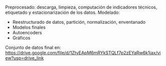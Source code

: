 Preprocesado: descarga, limpieza, computación de indicadores técnicos, etiquetado y estacionarización de los datos.
Modelado: 
* Reestructurado de datos, partición, normalización, enventanado
* Modelos finales
* Autoencoders
* Gráficos

Conjunto de datos final en: https://drive.google.com/file/d/1ZtyEApM6mRYkSTQLf7p2zEYaRw6k1jax/view?usp=drive_link
